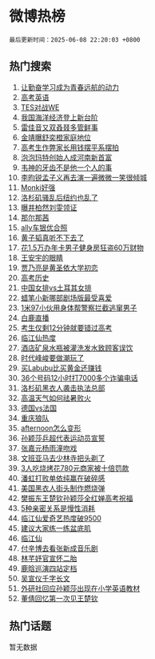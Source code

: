 # 微博热榜

`最后更新时间：2025-06-08 22:20:03 +0800`

## 热门搜索

1. [让勤奋学习成为青春远航的动力](https://m.weibo.cn/search?containerid=100103type%3D1%26t%3D10%26q%3D%23%E8%AE%A9%E5%8B%A4%E5%A5%8B%E5%AD%A6%E4%B9%A0%E6%88%90%E4%B8%BA%E9%9D%92%E6%98%A5%E8%BF%9C%E8%88%AA%E7%9A%84%E5%8A%A8%E5%8A%9B%23&stream_entry_id=51&isnewpage=1&extparam=seat%3D1%26stream_entry_id%3D51%26c_type%3D51%26pos%3D0%26cate%3D10103%26q%3D%2523%25E8%25AE%25A9%25E5%258B%25A4%25E5%25A5%258B%25E5%25AD%25A6%25E4%25B9%25A0%25E6%2588%2590%25E4%25B8%25BA%25E9%259D%2592%25E6%2598%25A5%25E8%25BF%259C%25E8%2588%25AA%25E7%259A%2584%25E5%258A%25A8%25E5%258A%259B%2523%26dgr%3D0%26filter_type%3Drealtimehot%26display_time%3D1749392402%26pre_seqid%3D174939240202201029274101)
1. [高考英语](https://m.weibo.cn/search?containerid=100103type%3D1%26t%3D10%26q%3D%E9%AB%98%E8%80%83%E8%8B%B1%E8%AF%AD&stream_entry_id=31&isnewpage=1&extparam=seat%3D1%26c_type%3D31%26cate%3D5001%26filter_type%3Drealtimehot%26stream_entry_id%3D31%26realpos%3D1%26band_rank%3D1%26pos%3D0%26lcate%3D5001%26q%3D%25E9%25AB%2598%25E8%2580%2583%25E8%258B%25B1%25E8%25AF%25AD%26dgr%3D0%26flag%3D2%26display_time%3D1749392402%26pre_seqid%3D174939240202201029274101)
1. [TES对战WE](https://m.weibo.cn/search?containerid=100103type%3D1%26t%3D10%26q%3D%23TES%E5%AF%B9%E6%88%98WE%23&stream_entry_id=31&isnewpage=1&extparam=seat%3D1%26c_type%3D31%26cate%3D5001%26filter_type%3Drealtimehot%26stream_entry_id%3D31%26realpos%3D2%26band_rank%3D2%26pos%3D1%26lcate%3D5001%26q%3D%2523TES%25E5%25AF%25B9%25E6%2588%2598WE%2523%26dgr%3D0%26flag%3D0%26display_time%3D1749392402%26pre_seqid%3D174939240202201029274101)
1. [我国海洋经济登上新台阶](https://m.weibo.cn/search?containerid=100103type%3D1%26t%3D10%26q%3D%23%E6%88%91%E5%9B%BD%E6%B5%B7%E6%B4%8B%E7%BB%8F%E6%B5%8E%E7%99%BB%E4%B8%8A%E6%96%B0%E5%8F%B0%E9%98%B6%23&stream_entry_id=31&isnewpage=1&extparam=seat%3D1%26c_type%3D31%26cate%3D5001%26filter_type%3Drealtimehot%26stream_entry_id%3D31%26realpos%3D3%26band_rank%3D3%26pos%3D2%26lcate%3D5001%26q%3D%2523%25E6%2588%2591%25E5%259B%25BD%25E6%25B5%25B7%25E6%25B4%258B%25E7%25BB%258F%25E6%25B5%258E%25E7%2599%25BB%25E4%25B8%258A%25E6%2596%25B0%25E5%258F%25B0%25E9%2598%25B6%2523%26dgr%3D0%26flag%3D1%26display_time%3D1749392402%26pre_seqid%3D174939240202201029274101)
1. [雷佳音又双叒叕多管鲜事](https://m.weibo.cn/search?containerid=100103type%3D1%26t%3D10%26q%3D%23%E9%9B%B7%E4%BD%B3%E9%9F%B3%E5%8F%88%E5%8F%8C%E5%8F%92%E5%8F%95%E5%A4%9A%E7%AE%A1%E9%B2%9C%E4%BA%8B%23&stream_entry_id=31&isnewpage=1&extparam=seat%3D1%26adid%3D289052%26c_type%3D31%26is_ad_pos%3D1%26cate%3D5001%26stream_entry_id%3D31%26pos%3D3%26topic_ad%3D1%26band_rank%3D4%26lcate%3D5001%26q%3D%2523%25E9%259B%25B7%25E4%25BD%25B3%25E9%259F%25B3%25E5%258F%2588%25E5%258F%258C%25E5%258F%2592%25E5%258F%2595%25E5%25A4%259A%25E7%25AE%25A1%25E9%25B2%259C%25E4%25BA%258B%2523%26dgr%3D0%26filter_type%3Drealtimehot%26display_time%3D1749392402%26pre_seqid%3D174939240202201029274101)
1. [金靖曝舒奕橙家庭地位](https://m.weibo.cn/search?containerid=100103type%3D1%26t%3D10%26q%3D%E9%87%91%E9%9D%96%E6%9B%9D%E8%88%92%E5%A5%95%E6%A9%99%E5%AE%B6%E5%BA%AD%E5%9C%B0%E4%BD%8D&stream_entry_id=31&isnewpage=1&extparam=seat%3D1%26c_type%3D31%26cate%3D5001%26filter_type%3Drealtimehot%26stream_entry_id%3D31%26realpos%3D4%26band_rank%3D4%26pos%3D4%26lcate%3D5001%26q%3D%25E9%2587%2591%25E9%259D%2596%25E6%259B%259D%25E8%2588%2592%25E5%25A5%2595%25E6%25A9%2599%25E5%25AE%25B6%25E5%25BA%25AD%25E5%259C%25B0%25E4%25BD%258D%26dgr%3D0%26flag%3D1%26display_time%3D1749392402%26pre_seqid%3D174939240202201029274101)
1. [高考生作弊家长用钱摆平系摆拍](https://m.weibo.cn/search?containerid=100103type%3D1%26t%3D10%26q%3D%23%E9%AB%98%E8%80%83%E7%94%9F%E4%BD%9C%E5%BC%8A%E5%AE%B6%E9%95%BF%E7%94%A8%E9%92%B1%E6%91%86%E5%B9%B3%E7%B3%BB%E6%91%86%E6%8B%8D%23&stream_entry_id=31&isnewpage=1&extparam=seat%3D1%26c_type%3D31%26cate%3D5001%26filter_type%3Drealtimehot%26stream_entry_id%3D31%26realpos%3D5%26band_rank%3D5%26pos%3D5%26lcate%3D5001%26q%3D%2523%25E9%25AB%2598%25E8%2580%2583%25E7%2594%259F%25E4%25BD%259C%25E5%25BC%258A%25E5%25AE%25B6%25E9%2595%25BF%25E7%2594%25A8%25E9%2592%25B1%25E6%2591%2586%25E5%25B9%25B3%25E7%25B3%25BB%25E6%2591%2586%25E6%258B%258D%2523%26dgr%3D0%26flag%3D2%26display_time%3D1749392402%26pre_seqid%3D174939240202201029274101)
1. [泡泡玛特创始人成河南新首富](https://m.weibo.cn/search?containerid=100103type%3D1%26t%3D10%26q%3D%23%E6%B3%A1%E6%B3%A1%E7%8E%9B%E7%89%B9%E5%88%9B%E5%A7%8B%E4%BA%BA%E6%88%90%E6%B2%B3%E5%8D%97%E6%96%B0%E9%A6%96%E5%AF%8C%23&stream_entry_id=31&isnewpage=1&extparam=seat%3D1%26c_type%3D31%26cate%3D5001%26filter_type%3Drealtimehot%26stream_entry_id%3D31%26realpos%3D6%26band_rank%3D6%26pos%3D6%26lcate%3D5001%26q%3D%2523%25E6%25B3%25A1%25E6%25B3%25A1%25E7%258E%259B%25E7%2589%25B9%25E5%2588%259B%25E5%25A7%258B%25E4%25BA%25BA%25E6%2588%2590%25E6%25B2%25B3%25E5%258D%2597%25E6%2596%25B0%25E9%25A6%2596%25E5%25AF%258C%2523%26dgr%3D0%26flag%3D2%26display_time%3D1749392402%26pre_seqid%3D174939240202201029274101)
1. [韦神的牙齿不是他一个人的事](https://m.weibo.cn/search?containerid=100103type%3D1%26t%3D10%26q%3D%23%E9%9F%A6%E7%A5%9E%E7%9A%84%E7%89%99%E9%BD%BF%E4%B8%8D%E6%98%AF%E4%BB%96%E4%B8%80%E4%B8%AA%E4%BA%BA%E7%9A%84%E4%BA%8B%23&stream_entry_id=31&isnewpage=1&extparam=seat%3D1%26c_type%3D31%26cate%3D5001%26filter_type%3Drealtimehot%26stream_entry_id%3D31%26realpos%3D7%26band_rank%3D7%26pos%3D7%26lcate%3D5001%26q%3D%2523%25E9%259F%25A6%25E7%25A5%259E%25E7%259A%2584%25E7%2589%2599%25E9%25BD%25BF%25E4%25B8%258D%25E6%2598%25AF%25E4%25BB%2596%25E4%25B8%2580%25E4%25B8%25AA%25E4%25BA%25BA%25E7%259A%2584%25E4%25BA%258B%2523%26dgr%3D0%26flag%3D2%26display_time%3D1749392402%26pre_seqid%3D174939240202201029274101)
1. [李昀锐孟子义再去演一遍微微一笑很倾城](https://m.weibo.cn/search?containerid=100103type%3D1%26t%3D10%26q%3D%E6%9D%8E%E6%98%80%E9%94%90%E5%AD%9F%E5%AD%90%E4%B9%89%E5%86%8D%E5%8E%BB%E6%BC%94%E4%B8%80%E9%81%8D%E5%BE%AE%E5%BE%AE%E4%B8%80%E7%AC%91%E5%BE%88%E5%80%BE%E5%9F%8E&stream_entry_id=31&isnewpage=1&extparam=seat%3D1%26c_type%3D31%26cate%3D5001%26filter_type%3Drealtimehot%26stream_entry_id%3D31%26realpos%3D8%26band_rank%3D8%26pos%3D8%26lcate%3D5001%26q%3D%25E6%259D%258E%25E6%2598%2580%25E9%2594%2590%25E5%25AD%259F%25E5%25AD%2590%25E4%25B9%2589%25E5%2586%258D%25E5%258E%25BB%25E6%25BC%2594%25E4%25B8%2580%25E9%2581%258D%25E5%25BE%25AE%25E5%25BE%25AE%25E4%25B8%2580%25E7%25AC%2591%25E5%25BE%2588%25E5%2580%25BE%25E5%259F%258E%26dgr%3D0%26flag%3D0%26display_time%3D1749392402%26pre_seqid%3D174939240202201029274101)
1. [Monki好强](https://m.weibo.cn/search?containerid=100103type%3D1%26t%3D10%26q%3D%23Monki%E5%A5%BD%E5%BC%BA%23&stream_entry_id=31&isnewpage=1&extparam=seat%3D1%26c_type%3D31%26cate%3D5001%26filter_type%3Drealtimehot%26stream_entry_id%3D31%26realpos%3D9%26band_rank%3D9%26pos%3D9%26lcate%3D5001%26q%3D%2523Monki%25E5%25A5%25BD%25E5%25BC%25BA%2523%26dgr%3D0%26flag%3D1%26display_time%3D1749392402%26pre_seqid%3D174939240202201029274101)
1. [洛杉矶骚乱后纽约也乱了](https://m.weibo.cn/search?containerid=100103type%3D1%26t%3D10%26q%3D%23%E6%B4%9B%E6%9D%89%E7%9F%B6%E9%AA%9A%E4%B9%B1%E5%90%8E%E7%BA%BD%E7%BA%A6%E4%B9%9F%E4%B9%B1%E4%BA%86%23&stream_entry_id=31&isnewpage=1&extparam=seat%3D1%26c_type%3D31%26cate%3D5001%26filter_type%3Drealtimehot%26stream_entry_id%3D31%26realpos%3D10%26band_rank%3D10%26pos%3D10%26lcate%3D5001%26q%3D%2523%25E6%25B4%259B%25E6%259D%2589%25E7%259F%25B6%25E9%25AA%259A%25E4%25B9%25B1%25E5%2590%258E%25E7%25BA%25BD%25E7%25BA%25A6%25E4%25B9%259F%25E4%25B9%25B1%25E4%25BA%2586%2523%26dgr%3D0%26flag%3D1%26display_time%3D1749392402%26pre_seqid%3D174939240202201029274101)
1. [曝井柏然刘雯领证](https://m.weibo.cn/search?containerid=100103type%3D1%26t%3D10%26q%3D%23%E6%9B%9D%E4%BA%95%E6%9F%8F%E7%84%B6%E5%88%98%E9%9B%AF%E9%A2%86%E8%AF%81%23&stream_entry_id=31&isnewpage=1&extparam=seat%3D1%26c_type%3D31%26cate%3D5001%26filter_type%3Drealtimehot%26stream_entry_id%3D31%26realpos%3D11%26band_rank%3D11%26pos%3D11%26lcate%3D5001%26q%3D%2523%25E6%259B%259D%25E4%25BA%2595%25E6%259F%258F%25E7%2584%25B6%25E5%2588%2598%25E9%259B%25AF%25E9%25A2%2586%25E8%25AF%2581%2523%26dgr%3D0%26flag%3D2%26display_time%3D1749392402%26pre_seqid%3D174939240202201029274101)
1. [那尔那茜](https://m.weibo.cn/search?containerid=100103type%3D1%26t%3D10%26q%3D%E9%82%A3%E5%B0%94%E9%82%A3%E8%8C%9C&stream_entry_id=31&isnewpage=1&extparam=seat%3D1%26c_type%3D31%26cate%3D5001%26filter_type%3Drealtimehot%26stream_entry_id%3D31%26realpos%3D12%26band_rank%3D12%26pos%3D12%26lcate%3D5001%26q%3D%25E9%2582%25A3%25E5%25B0%2594%25E9%2582%25A3%25E8%258C%259C%26dgr%3D0%26flag%3D1%26display_time%3D1749392402%26pre_seqid%3D174939240202201029274101)
1. [ally车银优合照](https://m.weibo.cn/search?containerid=100103type%3D1%26t%3D10%26q%3D%23ally%E8%BD%A6%E9%93%B6%E4%BC%98%E5%90%88%E7%85%A7%23&stream_entry_id=31&isnewpage=1&extparam=seat%3D1%26c_type%3D31%26cate%3D5001%26filter_type%3Drealtimehot%26stream_entry_id%3D31%26realpos%3D13%26band_rank%3D13%26pos%3D13%26lcate%3D5001%26q%3D%2523ally%25E8%25BD%25A6%25E9%2593%25B6%25E4%25BC%2598%25E5%2590%2588%25E7%2585%25A7%2523%26dgr%3D0%26flag%3D1%26display_time%3D1749392402%26pre_seqid%3D174939240202201029274101)
1. [黄子韬真听不下去了](https://m.weibo.cn/search?containerid=100103type%3D1%26t%3D10%26q%3D%E9%BB%84%E5%AD%90%E9%9F%AC%E7%9C%9F%E5%90%AC%E4%B8%8D%E4%B8%8B%E5%8E%BB%E4%BA%86&stream_entry_id=31&isnewpage=1&extparam=seat%3D1%26c_type%3D31%26cate%3D5001%26filter_type%3Drealtimehot%26stream_entry_id%3D31%26realpos%3D14%26band_rank%3D14%26pos%3D14%26lcate%3D5001%26q%3D%25E9%25BB%2584%25E5%25AD%2590%25E9%259F%25AC%25E7%259C%259F%25E5%2590%25AC%25E4%25B8%258D%25E4%25B8%258B%25E5%258E%25BB%25E4%25BA%2586%26dgr%3D0%26flag%3D1%26display_time%3D1749392402%26pre_seqid%3D174939240202201029274101)
1. [花1.5万办年卡男子健身房狂盗60万财物](https://m.weibo.cn/search?containerid=100103type%3D1%26t%3D10%26q%3D%23%E8%8A%B11.5%E4%B8%87%E5%8A%9E%E5%B9%B4%E5%8D%A1%E7%94%B7%E5%AD%90%E5%81%A5%E8%BA%AB%E6%88%BF%E7%8B%82%E7%9B%9760%E4%B8%87%E8%B4%A2%E7%89%A9%23&stream_entry_id=31&isnewpage=1&extparam=seat%3D1%26c_type%3D31%26cate%3D5001%26filter_type%3Drealtimehot%26stream_entry_id%3D31%26realpos%3D15%26band_rank%3D15%26pos%3D15%26lcate%3D5001%26q%3D%2523%25E8%258A%25B11.5%25E4%25B8%2587%25E5%258A%259E%25E5%25B9%25B4%25E5%258D%25A1%25E7%2594%25B7%25E5%25AD%2590%25E5%2581%25A5%25E8%25BA%25AB%25E6%2588%25BF%25E7%258B%2582%25E7%259B%259760%25E4%25B8%2587%25E8%25B4%25A2%25E7%2589%25A9%2523%26dgr%3D0%26flag%3D1%26display_time%3D1749392402%26pre_seqid%3D174939240202201029274101)
1. [王安宇的眼睛](https://m.weibo.cn/search?containerid=100103type%3D1%26t%3D10%26q%3D%E7%8E%8B%E5%AE%89%E5%AE%87%E7%9A%84%E7%9C%BC%E7%9D%9B&stream_entry_id=31&isnewpage=1&extparam=seat%3D1%26c_type%3D31%26cate%3D5001%26filter_type%3Drealtimehot%26stream_entry_id%3D31%26realpos%3D16%26band_rank%3D16%26pos%3D16%26lcate%3D5001%26q%3D%25E7%258E%258B%25E5%25AE%2589%25E5%25AE%2587%25E7%259A%2584%25E7%259C%25BC%25E7%259D%259B%26dgr%3D0%26flag%3D0%26display_time%3D1749392402%26pre_seqid%3D174939240202201029274101)
1. [贾乃亮是黄圣依大学初恋](https://m.weibo.cn/search?containerid=100103type%3D1%26t%3D10%26q%3D%23%E8%B4%BE%E4%B9%83%E4%BA%AE%E6%98%AF%E9%BB%84%E5%9C%A3%E4%BE%9D%E5%A4%A7%E5%AD%A6%E5%88%9D%E6%81%8B%23&stream_entry_id=31&isnewpage=1&extparam=seat%3D1%26c_type%3D31%26cate%3D5001%26filter_type%3Drealtimehot%26stream_entry_id%3D31%26realpos%3D17%26band_rank%3D17%26pos%3D17%26lcate%3D5001%26q%3D%2523%25E8%25B4%25BE%25E4%25B9%2583%25E4%25BA%25AE%25E6%2598%25AF%25E9%25BB%2584%25E5%259C%25A3%25E4%25BE%259D%25E5%25A4%25A7%25E5%25AD%25A6%25E5%2588%259D%25E6%2581%258B%2523%26dgr%3D0%26flag%3D2%26display_time%3D1749392402%26pre_seqid%3D174939240202201029274101)
1. [高考历史](https://m.weibo.cn/search?containerid=100103type%3D1%26t%3D10%26q%3D%E9%AB%98%E8%80%83%E5%8E%86%E5%8F%B2&stream_entry_id=31&isnewpage=1&extparam=seat%3D1%26c_type%3D31%26cate%3D5001%26filter_type%3Drealtimehot%26stream_entry_id%3D31%26realpos%3D18%26band_rank%3D18%26pos%3D18%26lcate%3D5001%26q%3D%25E9%25AB%2598%25E8%2580%2583%25E5%258E%2586%25E5%258F%25B2%26dgr%3D0%26flag%3D0%26display_time%3D1749392402%26pre_seqid%3D174939240202201029274101)
1. [中国女排vs土耳其女排](https://m.weibo.cn/search?containerid=100103type%3D1%26t%3D10%26q%3D%E4%B8%AD%E5%9B%BD%E5%A5%B3%E6%8E%92vs%E5%9C%9F%E8%80%B3%E5%85%B6%E5%A5%B3%E6%8E%92&stream_entry_id=31&isnewpage=1&extparam=seat%3D1%26c_type%3D31%26cate%3D5001%26filter_type%3Drealtimehot%26stream_entry_id%3D31%26realpos%3D19%26band_rank%3D19%26pos%3D19%26lcate%3D5001%26q%3D%25E4%25B8%25AD%25E5%259B%25BD%25E5%25A5%25B3%25E6%258E%2592vs%25E5%259C%259F%25E8%2580%25B3%25E5%2585%25B6%25E5%25A5%25B3%25E6%258E%2592%26dgr%3D0%26flag%3D0%26display_time%3D1749392402%26pre_seqid%3D174939240202201029274101)
1. [蜡笔小新哪部剧场版最受喜爱](https://m.weibo.cn/search?containerid=100103type%3D1%26t%3D10%26q%3D%23%E8%9C%A1%E7%AC%94%E5%B0%8F%E6%96%B0%E5%93%AA%E9%83%A8%E5%89%A7%E5%9C%BA%E7%89%88%E6%9C%80%E5%8F%97%E5%96%9C%E7%88%B1%23&stream_entry_id=31&isnewpage=1&extparam=seat%3D1%26c_type%3D31%26cate%3D5001%26flag%3D1%26band_rank%3D20%26stream_entry_id%3D31%26pos%3D20%26realpos%3D20%26lcate%3D5001%26is_ai_ask%3D1%26q%3D%2523%25E8%259C%25A1%25E7%25AC%2594%25E5%25B0%258F%25E6%2596%25B0%25E5%2593%25AA%25E9%2583%25A8%25E5%2589%25A7%25E5%259C%25BA%25E7%2589%2588%25E6%259C%2580%25E5%258F%2597%25E5%2596%259C%25E7%2588%25B1%2523%26dgr%3D0%26filter_type%3Drealtimehot%26display_time%3D1749392402%26pre_seqid%3D174939240202201029274101)
1. [1米97小伙用身体帮警察拦截逃窜男子](https://m.weibo.cn/search?containerid=100103type%3D1%26t%3D10%26q%3D%231%E7%B1%B397%E5%B0%8F%E4%BC%99%E7%94%A8%E8%BA%AB%E4%BD%93%E5%B8%AE%E8%AD%A6%E5%AF%9F%E6%8B%A6%E6%88%AA%E9%80%83%E7%AA%9C%E7%94%B7%E5%AD%90%23&stream_entry_id=31&isnewpage=1&extparam=seat%3D1%26c_type%3D31%26cate%3D5001%26filter_type%3Drealtimehot%26stream_entry_id%3D31%26realpos%3D21%26band_rank%3D21%26pos%3D21%26lcate%3D5001%26q%3D%25231%25E7%25B1%25B397%25E5%25B0%258F%25E4%25BC%2599%25E7%2594%25A8%25E8%25BA%25AB%25E4%25BD%2593%25E5%25B8%25AE%25E8%25AD%25A6%25E5%25AF%259F%25E6%258B%25A6%25E6%2588%25AA%25E9%2580%2583%25E7%25AA%259C%25E7%2594%25B7%25E5%25AD%2590%2523%26dgr%3D0%26flag%3D0%26display_time%3D1749392402%26pre_seqid%3D174939240202201029274101)
1. [白鹿直播](https://m.weibo.cn/search?containerid=100103type%3D1%26t%3D10%26q%3D%E7%99%BD%E9%B9%BF%E7%9B%B4%E6%92%AD&stream_entry_id=31&isnewpage=1&extparam=seat%3D1%26c_type%3D31%26cate%3D5001%26filter_type%3Drealtimehot%26stream_entry_id%3D31%26realpos%3D22%26band_rank%3D22%26pos%3D22%26lcate%3D5001%26q%3D%25E7%2599%25BD%25E9%25B9%25BF%25E7%259B%25B4%25E6%2592%25AD%26dgr%3D0%26flag%3D1%26display_time%3D1749392402%26pre_seqid%3D174939240202201029274101)
1. [考生仅剩12分钟就要错过高考](https://m.weibo.cn/search?containerid=100103type%3D1%26t%3D10%26q%3D%E8%80%83%E7%94%9F%E4%BB%85%E5%89%A912%E5%88%86%E9%92%9F%E5%B0%B1%E8%A6%81%E9%94%99%E8%BF%87%E9%AB%98%E8%80%83&stream_entry_id=31&isnewpage=1&extparam=seat%3D1%26c_type%3D31%26cate%3D5001%26filter_type%3Drealtimehot%26stream_entry_id%3D31%26realpos%3D23%26band_rank%3D23%26pos%3D23%26lcate%3D5001%26q%3D%25E8%2580%2583%25E7%2594%259F%25E4%25BB%2585%25E5%2589%25A912%25E5%2588%2586%25E9%2592%259F%25E5%25B0%25B1%25E8%25A6%2581%25E9%2594%2599%25E8%25BF%2587%25E9%25AB%2598%25E8%2580%2583%26dgr%3D0%26flag%3D0%26display_time%3D1749392402%26pre_seqid%3D174939240202201029274101)
1. [临江仙热度](https://m.weibo.cn/search?containerid=100103type%3D1%26t%3D10%26q%3D%E4%B8%B4%E6%B1%9F%E4%BB%99%E7%83%AD%E5%BA%A6&stream_entry_id=31&isnewpage=1&extparam=seat%3D1%26c_type%3D31%26cate%3D5001%26filter_type%3Drealtimehot%26stream_entry_id%3D31%26realpos%3D24%26band_rank%3D24%26pos%3D24%26lcate%3D5001%26q%3D%25E4%25B8%25B4%25E6%25B1%259F%25E4%25BB%2599%25E7%2583%25AD%25E5%25BA%25A6%26dgr%3D0%26flag%3D0%26display_time%3D1749392402%26pre_seqid%3D174939240202201029274101)
1. [酒店矿泉水瓶被灌洗发水致顾客误饮](https://m.weibo.cn/search?containerid=100103type%3D1%26t%3D10%26q%3D%23%E9%85%92%E5%BA%97%E7%9F%BF%E6%B3%89%E6%B0%B4%E7%93%B6%E8%A2%AB%E7%81%8C%E6%B4%97%E5%8F%91%E6%B0%B4%E8%87%B4%E9%A1%BE%E5%AE%A2%E8%AF%AF%E9%A5%AE%23&stream_entry_id=31&isnewpage=1&extparam=seat%3D1%26c_type%3D31%26cate%3D5001%26filter_type%3Drealtimehot%26stream_entry_id%3D31%26realpos%3D25%26band_rank%3D25%26pos%3D25%26lcate%3D5001%26q%3D%2523%25E9%2585%2592%25E5%25BA%2597%25E7%259F%25BF%25E6%25B3%2589%25E6%25B0%25B4%25E7%2593%25B6%25E8%25A2%25AB%25E7%2581%258C%25E6%25B4%2597%25E5%258F%2591%25E6%25B0%25B4%25E8%2587%25B4%25E9%25A1%25BE%25E5%25AE%25A2%25E8%25AF%25AF%25E9%25A5%25AE%2523%26dgr%3D0%26flag%3D1%26display_time%3D1749392402%26pre_seqid%3D174939240202201029274101)
1. [时代峰峻要做潮玩了](https://m.weibo.cn/search?containerid=100103type%3D1%26t%3D10%26q%3D%23%E6%97%B6%E4%BB%A3%E5%B3%B0%E5%B3%BB%E8%A6%81%E5%81%9A%E6%BD%AE%E7%8E%A9%E4%BA%86%23&stream_entry_id=31&isnewpage=1&extparam=seat%3D1%26c_type%3D31%26cate%3D5001%26filter_type%3Drealtimehot%26stream_entry_id%3D31%26realpos%3D26%26band_rank%3D26%26pos%3D26%26lcate%3D5001%26q%3D%2523%25E6%2597%25B6%25E4%25BB%25A3%25E5%25B3%25B0%25E5%25B3%25BB%25E8%25A6%2581%25E5%2581%259A%25E6%25BD%25AE%25E7%258E%25A9%25E4%25BA%2586%2523%26dgr%3D0%26flag%3D1%26display_time%3D1749392402%26pre_seqid%3D174939240202201029274101)
1. [买Labubu比买黄金还赚钱](https://m.weibo.cn/search?containerid=100103type%3D1%26t%3D10%26q%3D%23%E4%B9%B0Labubu%E6%AF%94%E4%B9%B0%E9%BB%84%E9%87%91%E8%BF%98%E8%B5%9A%E9%92%B1%23&stream_entry_id=31&isnewpage=1&extparam=seat%3D1%26c_type%3D31%26cate%3D5001%26filter_type%3Drealtimehot%26stream_entry_id%3D31%26realpos%3D27%26band_rank%3D27%26pos%3D27%26lcate%3D5001%26q%3D%2523%25E4%25B9%25B0Labubu%25E6%25AF%2594%25E4%25B9%25B0%25E9%25BB%2584%25E9%2587%2591%25E8%25BF%2598%25E8%25B5%259A%25E9%2592%25B1%2523%26dgr%3D0%26flag%3D0%26display_time%3D1749392402%26pre_seqid%3D174939240202201029274101)
1. [36个号码12小时打7000多个诈骗电话](https://m.weibo.cn/search?containerid=100103type%3D1%26t%3D10%26q%3D%2336%E4%B8%AA%E5%8F%B7%E7%A0%8112%E5%B0%8F%E6%97%B6%E6%89%937000%E5%A4%9A%E4%B8%AA%E8%AF%88%E9%AA%97%E7%94%B5%E8%AF%9D%23&stream_entry_id=31&isnewpage=1&extparam=seat%3D1%26c_type%3D31%26cate%3D5001%26filter_type%3Drealtimehot%26stream_entry_id%3D31%26realpos%3D28%26band_rank%3D28%26pos%3D28%26lcate%3D5001%26q%3D%252336%25E4%25B8%25AA%25E5%258F%25B7%25E7%25A0%258112%25E5%25B0%258F%25E6%2597%25B6%25E6%2589%25937000%25E5%25A4%259A%25E4%25B8%25AA%25E8%25AF%2588%25E9%25AA%2597%25E7%2594%25B5%25E8%25AF%259D%2523%26dgr%3D0%26flag%3D1%26display_time%3D1749392402%26pre_seqid%3D174939240202201029274101)
1. [洛杉矶黑衣人袭击执法总部](https://m.weibo.cn/search?containerid=100103type%3D1%26t%3D10%26q%3D%23%E6%B4%9B%E6%9D%89%E7%9F%B6%E9%BB%91%E8%A1%A3%E4%BA%BA%E8%A2%AD%E5%87%BB%E6%89%A7%E6%B3%95%E6%80%BB%E9%83%A8%23&stream_entry_id=31&isnewpage=1&extparam=seat%3D1%26c_type%3D31%26cate%3D5001%26filter_type%3Drealtimehot%26stream_entry_id%3D31%26realpos%3D29%26band_rank%3D29%26pos%3D29%26lcate%3D5001%26q%3D%2523%25E6%25B4%259B%25E6%259D%2589%25E7%259F%25B6%25E9%25BB%2591%25E8%25A1%25A3%25E4%25BA%25BA%25E8%25A2%25AD%25E5%2587%25BB%25E6%2589%25A7%25E6%25B3%2595%25E6%2580%25BB%25E9%2583%25A8%2523%26dgr%3D0%26flag%3D1%26display_time%3D1749392402%26pre_seqid%3D174939240202201029274101)
1. [高温天气如何祛暑败火](https://m.weibo.cn/search?containerid=100103type%3D1%26t%3D10%26q%3D%E9%AB%98%E6%B8%A9%E5%A4%A9%E6%B0%94%E5%A6%82%E4%BD%95%E7%A5%9B%E6%9A%91%E8%B4%A5%E7%81%AB&stream_entry_id=31&isnewpage=1&extparam=seat%3D1%26c_type%3D31%26cate%3D5001%26flag%3D1%26band_rank%3D30%26stream_entry_id%3D31%26pos%3D30%26realpos%3D30%26lcate%3D5001%26is_ai_ask%3D1%26q%3D%25E9%25AB%2598%25E6%25B8%25A9%25E5%25A4%25A9%25E6%25B0%2594%25E5%25A6%2582%25E4%25BD%2595%25E7%25A5%259B%25E6%259A%2591%25E8%25B4%25A5%25E7%2581%25AB%26dgr%3D0%26filter_type%3Drealtimehot%26display_time%3D1749392402%26pre_seqid%3D174939240202201029274101)
1. [德国vs法国](https://m.weibo.cn/search?containerid=100103type%3D1%26t%3D10%26q%3D%23%E5%BE%B7%E5%9B%BDvs%E6%B3%95%E5%9B%BD%23&stream_entry_id=31&isnewpage=1&extparam=seat%3D1%26c_type%3D31%26cate%3D5001%26filter_type%3Drealtimehot%26stream_entry_id%3D31%26realpos%3D31%26band_rank%3D31%26pos%3D31%26lcate%3D5001%26q%3D%2523%25E5%25BE%25B7%25E5%259B%25BDvs%25E6%25B3%2595%25E5%259B%25BD%2523%26dgr%3D0%26flag%3D1%26display_time%3D1749392402%26pre_seqid%3D174939240202201029274101)
1. [重庆狼队](https://m.weibo.cn/search?containerid=100103type%3D1%26t%3D10%26q%3D%23%E9%87%8D%E5%BA%86%E7%8B%BC%E9%98%9F%23&stream_entry_id=31&isnewpage=1&extparam=seat%3D1%26c_type%3D31%26cate%3D5001%26filter_type%3Drealtimehot%26stream_entry_id%3D31%26realpos%3D32%26band_rank%3D32%26pos%3D32%26lcate%3D5001%26q%3D%2523%25E9%2587%258D%25E5%25BA%2586%25E7%258B%25BC%25E9%2598%259F%2523%26dgr%3D0%26flag%3D1%26display_time%3D1749392402%26pre_seqid%3D174939240202201029274101)
1. [afternoon怎么变形](https://m.weibo.cn/search?containerid=100103type%3D1%26t%3D10%26q%3Dafternoon%E6%80%8E%E4%B9%88%E5%8F%98%E5%BD%A2&stream_entry_id=31&isnewpage=1&extparam=seat%3D1%26c_type%3D31%26cate%3D5001%26filter_type%3Drealtimehot%26stream_entry_id%3D31%26realpos%3D33%26band_rank%3D33%26pos%3D33%26lcate%3D5001%26q%3Dafternoon%25E6%2580%258E%25E4%25B9%2588%25E5%258F%2598%25E5%25BD%25A2%26dgr%3D0%26flag%3D0%26display_time%3D1749392402%26pre_seqid%3D174939240202201029274101)
1. [孙颖莎乒超代表运动员宣誓](https://m.weibo.cn/search?containerid=100103type%3D1%26t%3D10%26q%3D%23%E5%AD%99%E9%A2%96%E8%8E%8E%E4%B9%92%E8%B6%85%E4%BB%A3%E8%A1%A8%E8%BF%90%E5%8A%A8%E5%91%98%E5%AE%A3%E8%AA%93%23&stream_entry_id=31&isnewpage=1&extparam=seat%3D1%26c_type%3D31%26cate%3D5001%26filter_type%3Drealtimehot%26stream_entry_id%3D31%26realpos%3D34%26band_rank%3D34%26pos%3D34%26lcate%3D5001%26q%3D%2523%25E5%25AD%2599%25E9%25A2%2596%25E8%258E%258E%25E4%25B9%2592%25E8%25B6%2585%25E4%25BB%25A3%25E8%25A1%25A8%25E8%25BF%2590%25E5%258A%25A8%25E5%2591%2598%25E5%25AE%25A3%25E8%25AA%2593%2523%26dgr%3D0%26flag%3D1%26display_time%3D1749392402%26pre_seqid%3D174939240202201029274101)
1. [张嘉元杨雨潼吻戏](https://m.weibo.cn/search?containerid=100103type%3D1%26t%3D10%26q%3D%23%E5%BC%A0%E5%98%89%E5%85%83%E6%9D%A8%E9%9B%A8%E6%BD%BC%E5%90%BB%E6%88%8F%23&stream_entry_id=31&isnewpage=1&extparam=seat%3D1%26c_type%3D31%26cate%3D5001%26filter_type%3Drealtimehot%26stream_entry_id%3D31%26realpos%3D35%26band_rank%3D35%26pos%3D35%26lcate%3D5001%26q%3D%2523%25E5%25BC%25A0%25E5%2598%2589%25E5%2585%2583%25E6%259D%25A8%25E9%259B%25A8%25E6%25BD%25BC%25E5%2590%25BB%25E6%2588%258F%2523%26dgr%3D0%26flag%3D1%26display_time%3D1749392402%26pre_seqid%3D174939240202201029274101)
1. [文班亚马去少林寺把头剃了](https://m.weibo.cn/search?containerid=100103type%3D1%26t%3D10%26q%3D%23%E6%96%87%E7%8F%AD%E4%BA%9A%E9%A9%AC%E5%8E%BB%E5%B0%91%E6%9E%97%E5%AF%BA%E6%8A%8A%E5%A4%B4%E5%89%83%E4%BA%86%23&stream_entry_id=31&isnewpage=1&extparam=seat%3D1%26c_type%3D31%26cate%3D5001%26filter_type%3Drealtimehot%26stream_entry_id%3D31%26realpos%3D36%26band_rank%3D36%26pos%3D36%26lcate%3D5001%26q%3D%2523%25E6%2596%2587%25E7%258F%25AD%25E4%25BA%259A%25E9%25A9%25AC%25E5%258E%25BB%25E5%25B0%2591%25E6%259E%2597%25E5%25AF%25BA%25E6%258A%258A%25E5%25A4%25B4%25E5%2589%2583%25E4%25BA%2586%2523%26dgr%3D0%26flag%3D1%26display_time%3D1749392402%26pre_seqid%3D174939240202201029274101)
1. [3人吃烧烤花780元商家被十倍罚款](https://m.weibo.cn/search?containerid=100103type%3D1%26t%3D10%26q%3D%233%E4%BA%BA%E5%90%83%E7%83%A7%E7%83%A4%E8%8A%B1780%E5%85%83%E5%95%86%E5%AE%B6%E8%A2%AB%E5%8D%81%E5%80%8D%E7%BD%9A%E6%AC%BE%23&stream_entry_id=31&isnewpage=1&extparam=seat%3D1%26c_type%3D31%26cate%3D5001%26filter_type%3Drealtimehot%26stream_entry_id%3D31%26realpos%3D37%26band_rank%3D37%26pos%3D37%26lcate%3D5001%26q%3D%25233%25E4%25BA%25BA%25E5%2590%2583%25E7%2583%25A7%25E7%2583%25A4%25E8%258A%25B1780%25E5%2585%2583%25E5%2595%2586%25E5%25AE%25B6%25E8%25A2%25AB%25E5%258D%2581%25E5%2580%258D%25E7%25BD%259A%25E6%25AC%25BE%2523%26dgr%3D0%26flag%3D0%26display_time%3D1749392402%26pre_seqid%3D174939240202201029274101)
1. [潘虹打败单依纯赢在破碎感](https://m.weibo.cn/search?containerid=100103type%3D1%26t%3D10%26q%3D%E6%BD%98%E8%99%B9%E6%89%93%E8%B4%A5%E5%8D%95%E4%BE%9D%E7%BA%AF%E8%B5%A2%E5%9C%A8%E7%A0%B4%E7%A2%8E%E6%84%9F&stream_entry_id=31&isnewpage=1&extparam=seat%3D1%26c_type%3D31%26cate%3D5001%26filter_type%3Drealtimehot%26stream_entry_id%3D31%26realpos%3D38%26band_rank%3D38%26pos%3D38%26lcate%3D5001%26q%3D%25E6%25BD%2598%25E8%2599%25B9%25E6%2589%2593%25E8%25B4%25A5%25E5%258D%2595%25E4%25BE%259D%25E7%25BA%25AF%25E8%25B5%25A2%25E5%259C%25A8%25E7%25A0%25B4%25E7%25A2%258E%25E6%2584%259F%26dgr%3D0%26flag%3D1%26display_time%3D1749392402%26pre_seqid%3D174939240202201029274101)
1. [美国黑衣人街头制作燃烧弹](https://m.weibo.cn/search?containerid=100103type%3D1%26t%3D10%26q%3D%E7%BE%8E%E5%9B%BD%E9%BB%91%E8%A1%A3%E4%BA%BA%E8%A1%97%E5%A4%B4%E5%88%B6%E4%BD%9C%E7%87%83%E7%83%A7%E5%BC%B9&stream_entry_id=31&isnewpage=1&extparam=seat%3D1%26c_type%3D31%26cate%3D5001%26filter_type%3Drealtimehot%26stream_entry_id%3D31%26realpos%3D39%26band_rank%3D39%26pos%3D39%26lcate%3D5001%26q%3D%25E7%25BE%258E%25E5%259B%25BD%25E9%25BB%2591%25E8%25A1%25A3%25E4%25BA%25BA%25E8%25A1%2597%25E5%25A4%25B4%25E5%2588%25B6%25E4%25BD%259C%25E7%2587%2583%25E7%2583%25A7%25E5%25BC%25B9%26dgr%3D0%26flag%3D1%26display_time%3D1749392402%26pre_seqid%3D174939240202201029274101)
1. [樊振东王楚钦孙颖莎全红婵高考祝福](https://m.weibo.cn/search?containerid=100103type%3D1%26t%3D10%26q%3D%23%E6%A8%8A%E6%8C%AF%E4%B8%9C%E7%8E%8B%E6%A5%9A%E9%92%A6%E5%AD%99%E9%A2%96%E8%8E%8E%E5%85%A8%E7%BA%A2%E5%A9%B5%E9%AB%98%E8%80%83%E7%A5%9D%E7%A6%8F%23&stream_entry_id=31&isnewpage=1&extparam=seat%3D1%26c_type%3D31%26cate%3D5001%26filter_type%3Drealtimehot%26stream_entry_id%3D31%26realpos%3D40%26band_rank%3D40%26pos%3D40%26lcate%3D5001%26q%3D%2523%25E6%25A8%258A%25E6%258C%25AF%25E4%25B8%259C%25E7%258E%258B%25E6%25A5%259A%25E9%2592%25A6%25E5%25AD%2599%25E9%25A2%2596%25E8%258E%258E%25E5%2585%25A8%25E7%25BA%25A2%25E5%25A9%25B5%25E9%25AB%2598%25E8%2580%2583%25E7%25A5%259D%25E7%25A6%258F%2523%26dgr%3D0%26flag%3D1%26display_time%3D1749392402%26pre_seqid%3D174939240202201029274101)
1. [5种亲密关系是慢性消耗](https://m.weibo.cn/search?containerid=100103type%3D1%26t%3D10%26q%3D%235%E7%A7%8D%E4%BA%B2%E5%AF%86%E5%85%B3%E7%B3%BB%E6%98%AF%E6%85%A2%E6%80%A7%E6%B6%88%E8%80%97%23&stream_entry_id=31&isnewpage=1&extparam=seat%3D1%26c_type%3D31%26cate%3D5001%26filter_type%3Drealtimehot%26stream_entry_id%3D31%26realpos%3D41%26band_rank%3D41%26pos%3D41%26lcate%3D5001%26q%3D%25235%25E7%25A7%258D%25E4%25BA%25B2%25E5%25AF%2586%25E5%2585%25B3%25E7%25B3%25BB%25E6%2598%25AF%25E6%2585%25A2%25E6%2580%25A7%25E6%25B6%2588%25E8%2580%2597%2523%26dgr%3D0%26flag%3D1%26display_time%3D1749392402%26pre_seqid%3D174939240202201029274101)
1. [临江仙爱奇艺热度破9500](https://m.weibo.cn/search?containerid=100103type%3D1%26t%3D10%26q%3D%23%E4%B8%B4%E6%B1%9F%E4%BB%99%E7%88%B1%E5%A5%87%E8%89%BA%E7%83%AD%E5%BA%A6%E7%A0%B49500%23&stream_entry_id=31&isnewpage=1&extparam=seat%3D1%26c_type%3D31%26cate%3D5001%26filter_type%3Drealtimehot%26stream_entry_id%3D31%26realpos%3D42%26band_rank%3D42%26pos%3D42%26lcate%3D5001%26q%3D%2523%25E4%25B8%25B4%25E6%25B1%259F%25E4%25BB%2599%25E7%2588%25B1%25E5%25A5%2587%25E8%2589%25BA%25E7%2583%25AD%25E5%25BA%25A6%25E7%25A0%25B49500%2523%26dgr%3D0%26flag%3D1%26display_time%3D1749392402%26pre_seqid%3D174939240202201029274101)
1. [建议大家练一练盆底肌](https://m.weibo.cn/search?containerid=100103type%3D1%26t%3D10%26q%3D%23%E5%BB%BA%E8%AE%AE%E5%A4%A7%E5%AE%B6%E7%BB%83%E4%B8%80%E7%BB%83%E7%9B%86%E5%BA%95%E8%82%8C%23&stream_entry_id=31&isnewpage=1&extparam=seat%3D1%26c_type%3D31%26cate%3D5001%26filter_type%3Drealtimehot%26stream_entry_id%3D31%26realpos%3D43%26band_rank%3D43%26pos%3D43%26lcate%3D5001%26q%3D%2523%25E5%25BB%25BA%25E8%25AE%25AE%25E5%25A4%25A7%25E5%25AE%25B6%25E7%25BB%2583%25E4%25B8%2580%25E7%25BB%2583%25E7%259B%2586%25E5%25BA%2595%25E8%2582%258C%2523%26dgr%3D0%26flag%3D1%26display_time%3D1749392402%26pre_seqid%3D174939240202201029274101)
1. [临江仙](https://m.weibo.cn/search?containerid=100103type%3D1%26t%3D10%26q%3D%E4%B8%B4%E6%B1%9F%E4%BB%99&stream_entry_id=31&isnewpage=1&extparam=seat%3D1%26c_type%3D31%26cate%3D5001%26filter_type%3Drealtimehot%26stream_entry_id%3D31%26realpos%3D44%26band_rank%3D44%26pos%3D44%26lcate%3D5001%26q%3D%25E4%25B8%25B4%25E6%25B1%259F%25E4%25BB%2599%26dgr%3D0%26flag%3D0%26display_time%3D1749392402%26pre_seqid%3D174939240202201029274101)
1. [付辛博去看张新成音乐剧](https://m.weibo.cn/search?containerid=100103type%3D1%26t%3D10%26q%3D%23%E4%BB%98%E8%BE%9B%E5%8D%9A%E5%8E%BB%E7%9C%8B%E5%BC%A0%E6%96%B0%E6%88%90%E9%9F%B3%E4%B9%90%E5%89%A7%23&stream_entry_id=31&isnewpage=1&extparam=seat%3D1%26c_type%3D31%26cate%3D5001%26filter_type%3Drealtimehot%26stream_entry_id%3D31%26realpos%3D45%26band_rank%3D45%26pos%3D45%26lcate%3D5001%26q%3D%2523%25E4%25BB%2598%25E8%25BE%259B%25E5%258D%259A%25E5%258E%25BB%25E7%259C%258B%25E5%25BC%25A0%25E6%2596%25B0%25E6%2588%2590%25E9%259F%25B3%25E4%25B9%2590%25E5%2589%25A7%2523%26dgr%3D0%26flag%3D1%26display_time%3D1749392402%26pre_seqid%3D174939240202201029274101)
1. [林芊妤官宣怀二胎](https://m.weibo.cn/search?containerid=100103type%3D1%26t%3D10%26q%3D%23%E6%9E%97%E8%8A%8A%E5%A6%A4%E5%AE%98%E5%AE%A3%E6%80%80%E4%BA%8C%E8%83%8E%23&stream_entry_id=31&isnewpage=1&extparam=seat%3D1%26c_type%3D31%26cate%3D5001%26filter_type%3Drealtimehot%26stream_entry_id%3D31%26realpos%3D46%26band_rank%3D46%26pos%3D46%26lcate%3D5001%26q%3D%2523%25E6%259E%2597%25E8%258A%258A%25E5%25A6%25A4%25E5%25AE%2598%25E5%25AE%25A3%25E6%2580%2580%25E4%25BA%258C%25E8%2583%258E%2523%26dgr%3D0%26flag%3D1%26display_time%3D1749392402%26pre_seqid%3D174939240202201029274101)
1. [鹿晗巡演四站定档](https://m.weibo.cn/search?containerid=100103type%3D1%26t%3D10%26q%3D%23%E9%B9%BF%E6%99%97%E5%B7%A1%E6%BC%94%E5%9B%9B%E7%AB%99%E5%AE%9A%E6%A1%A3%23&stream_entry_id=31&isnewpage=1&extparam=seat%3D1%26c_type%3D31%26cate%3D5001%26filter_type%3Drealtimehot%26stream_entry_id%3D31%26realpos%3D47%26band_rank%3D47%26pos%3D47%26lcate%3D5001%26q%3D%2523%25E9%25B9%25BF%25E6%2599%2597%25E5%25B7%25A1%25E6%25BC%2594%25E5%259B%259B%25E7%25AB%2599%25E5%25AE%259A%25E6%25A1%25A3%2523%26dgr%3D0%26flag%3D0%26display_time%3D1749392402%26pre_seqid%3D174939240202201029274101)
1. [吴宣仪千字长文](https://m.weibo.cn/search?containerid=100103type%3D1%26t%3D10%26q%3D%23%E5%90%B4%E5%AE%A3%E4%BB%AA%E5%8D%83%E5%AD%97%E9%95%BF%E6%96%87%23&stream_entry_id=31&isnewpage=1&extparam=seat%3D1%26c_type%3D31%26cate%3D5001%26filter_type%3Drealtimehot%26stream_entry_id%3D31%26realpos%3D48%26band_rank%3D48%26pos%3D48%26lcate%3D5001%26q%3D%2523%25E5%2590%25B4%25E5%25AE%25A3%25E4%25BB%25AA%25E5%258D%2583%25E5%25AD%2597%25E9%2595%25BF%25E6%2596%2587%2523%26dgr%3D0%26flag%3D0%26display_time%3D1749392402%26pre_seqid%3D174939240202201029274101)
1. [外研社回应孙颖莎出现在小学英语教材](https://m.weibo.cn/search?containerid=100103type%3D1%26t%3D10%26q%3D%23%E5%A4%96%E7%A0%94%E7%A4%BE%E5%9B%9E%E5%BA%94%E5%AD%99%E9%A2%96%E8%8E%8E%E5%87%BA%E7%8E%B0%E5%9C%A8%E5%B0%8F%E5%AD%A6%E8%8B%B1%E8%AF%AD%E6%95%99%E6%9D%90%23&stream_entry_id=31&isnewpage=1&extparam=seat%3D1%26c_type%3D31%26cate%3D5001%26filter_type%3Drealtimehot%26stream_entry_id%3D31%26realpos%3D49%26band_rank%3D49%26pos%3D49%26lcate%3D5001%26q%3D%2523%25E5%25A4%2596%25E7%25A0%2594%25E7%25A4%25BE%25E5%259B%259E%25E5%25BA%2594%25E5%25AD%2599%25E9%25A2%2596%25E8%258E%258E%25E5%2587%25BA%25E7%258E%25B0%25E5%259C%25A8%25E5%25B0%258F%25E5%25AD%25A6%25E8%258B%25B1%25E8%25AF%25AD%25E6%2595%2599%25E6%259D%2590%2523%26dgr%3D0%26flag%3D1%26display_time%3D1749392402%26pre_seqid%3D174939240202201029274101)
1. [董倩回忆第一次见王楚钦](https://m.weibo.cn/search?containerid=100103type%3D1%26t%3D10%26q%3D%23%E8%91%A3%E5%80%A9%E5%9B%9E%E5%BF%86%E7%AC%AC%E4%B8%80%E6%AC%A1%E8%A7%81%E7%8E%8B%E6%A5%9A%E9%92%A6%23&stream_entry_id=31&isnewpage=1&extparam=seat%3D1%26c_type%3D31%26cate%3D5001%26filter_type%3Drealtimehot%26stream_entry_id%3D31%26realpos%3D50%26band_rank%3D50%26pos%3D50%26lcate%3D5001%26q%3D%2523%25E8%2591%25A3%25E5%2580%25A9%25E5%259B%259E%25E5%25BF%2586%25E7%25AC%25AC%25E4%25B8%2580%25E6%25AC%25A1%25E8%25A7%2581%25E7%258E%258B%25E6%25A5%259A%25E9%2592%25A6%2523%26dgr%3D0%26flag%3D1%26display_time%3D1749392402%26pre_seqid%3D174939240202201029274101)

## 热门话题

暂无数据
